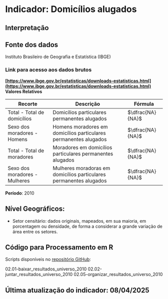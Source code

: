 # Indicador: Domicílios alugados

## Interpretação


## Fonte dos dados
Instituto Brasileiro de Geografia e Estatística (IBGE)

### Link para acesso aos dados brutos
**[https://www.ibge.gov.br/estatisticas/downloads-estatisticas.html](https://www.ibge.gov.br/estatisticas/downloads-estatisticas.html)**
**Valores Relativos**

|Recorte|Descrição  |Fórmula
|--|--|--|
|Total - Total de domicílios|Domicílios particulares permanentes alugados|$\dfrac{NA}{NA}$|
|Sexo dos moradores - Homens|Homens moradores em domicílios particulares permanentes alugados|$\dfrac{NA}{NA}$|
|Total - Total de moradores|Moradores em domicílios particulares permanentes alugados|$\dfrac{NA}{NA}$|
|Sexo dos moradores - Mulheres|Mulheres moradoras em domicílios particulares permanentes alugados|$\dfrac{NA}{NA}$|

**Período**: 2010

## Nível Geográficos:

 - Setor censitário: dados originais, mapeados, em sua maioria, em porcentagem ou densidade, de forma a considerar a grande variação de área entre os setores.

## Código para Processamento em R
Scripts disponíveis no [repositório GitHub](https://github.com/cem-usp/georedus):

02.01-baixar_resultados_universo_2010
02.02-juntar_resultados_universo_2010
02.05-organizar_resultados_universo_2010

## Última atualização do indicador: 08/04/2025
